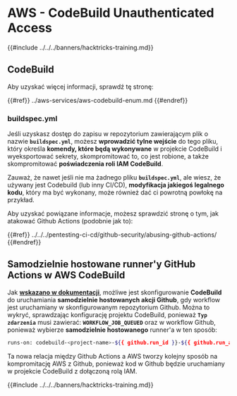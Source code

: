 # AWS - CodeBuild Unauthenticated Access

{{#include ../../../banners/hacktricks-training.md}}

## CodeBuild

Aby uzyskać więcej informacji, sprawdź tę stronę:

{{#ref}}
../aws-services/aws-codebuild-enum.md
{{#endref}}

### buildspec.yml

Jeśli uzyskasz dostęp do zapisu w repozytorium zawierającym plik o nazwie **`buildspec.yml`**, możesz **wprowadzić tylne wejście** do tego pliku, który określa **komendy, które będą wykonywane** w projekcie CodeBuild i wyeksportować sekrety, skompromitować to, co jest robione, a także skompromitować **poświadczenia roli IAM CodeBuild**.

Zauważ, że nawet jeśli nie ma żadnego pliku **`buildspec.yml`**, ale wiesz, że używany jest Codebuild (lub inny CI/CD), **modyfikacja jakiegoś legalnego kodu**, który ma być wykonany, może również dać ci powrotną powłokę na przykład.

Aby uzyskać powiązane informacje, możesz sprawdzić stronę o tym, jak atakować Github Actions (podobnie jak to):

{{#ref}}
../../../pentesting-ci-cd/github-security/abusing-github-actions/
{{#endref}}

## Samodzielnie hostowane runner'y GitHub Actions w AWS CodeBuild <a href="#action-runner" id="action-runner"></a>

Jak [**wskazano w dokumentacji**](https://docs.aws.amazon.com/codebuild/latest/userguide/action-runner.html), możliwe jest skonfigurowanie **CodeBuild** do uruchamiania **samodzielnie hostowanych akcji Github**, gdy workflow jest uruchamiany w skonfigurowanym repozytorium Github. Można to wykryć, sprawdzając konfigurację projektu CodeBuild, ponieważ **`Typ zdarzenia`** musi zawierać: **`WORKFLOW_JOB_QUEUED`** oraz w workflow Github, ponieważ wybierze **samodzielnie hostowanego** runner'a w ten sposób:
```bash
runs-on: codebuild-<project-name>-${{ github.run_id }}-${{ github.run_attempt }}
```
Ta nowa relacja między Github Actions a AWS tworzy kolejny sposób na kompromitację AWS z Github, ponieważ kod w Github będzie uruchamiany w projekcie CodeBuild z dołączoną rolą IAM.

{{#include ../../../banners/hacktricks-training.md}}
